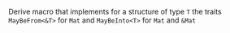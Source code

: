 Derive macro that implements for a structure of type `T` the traits `MayBeFrom<&T>` for `Mat` and `MayBeInto<T>` for `Mat` and `&Mat`
